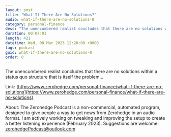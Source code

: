 ```yaml
---
layout: post
title: "What If There Are No Solutions?"
audio: what-if-there-are-no-solutions-0
category: personal-finance
desc: "The unencumbered realist concludes that there are no solutions within a status quo structure that is itself the problem..."
duration: 00:07:01
length: 421
datetime: Wed, 08 Mar 2023 12:20:00 +0000
tags: podcast
guid: what-if-there-are-no-solutions-0
order: 0
---
```

The unencumbered realist concludes that there are no solutions within a status quo structure that is itself the problem...

Link: [https://www.zerohedge.com/personal-finance/what-if-there-are-no-solutions](https://www.zerohedge.com/personal-finance/what-if-there-are-no-solutions)

About: The Zerohedge Podcast is a non-commercial, automated program, designed to give people a way to get news from Zerohedge in an audio format.  I am actively working on tweaking and improving the setup to create a better listening experience (February 2023).  Suggestions are welcome: [zerohedgePodcast@outlook.com](mailto:zerohedgePodcast@outlook.com)